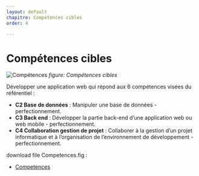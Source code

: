 ```yaml
---
layout: default
chapitre: Compétences cibles
order: 4

---
```


# Compétences cibles

![Compétences](/lab-crud-standard-yasmine/compétences-cibles/images/Compétences-cibles.png)
*figure: Compétences cibles*

<!-- note -->

Développer une application web qui répond aux 6 compétences visées du référentiel :
- **C2 Base de données** : Manipuler une base de données - perfectionnement.
- **C3 Back end** : Développer la partie back-end d’une application web ou web mobile - perfectionnement.
- **C4 Collaboration gestion de projet** : Collaborer à la gestion d’un projet informatique et à l’organisation de l’environnement de développement - perfectionnement.

download file Competences.fig :
 - [Competences](/prototype/Compétences-cibles/Competences.fig "download")

<!-- new slide -->